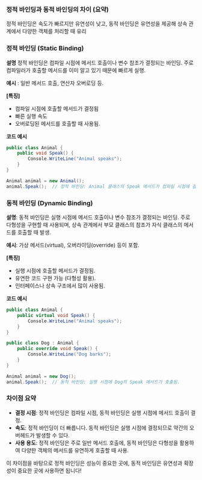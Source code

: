 ### 정적 바인딩과 동적 바인딩의 차이 (요약)
정적 바인딩은 속도가 빠르지만 유연성이 낮고, 동적 바인딩은 유연성을 제공해 상속 관계에서 다양한 객체를 처리할 때 유리 

### **정적 바인딩 (Static Binding)**
**설명** 정적 바인딩은 컴파일 시점에 메서드 호출이나 변수 참조가 결정되는 바인딩. 주로 컴파일러가 호출할 메서드를 이미 알고 있기 때문에 빠르게 실행.

**예시** : 일반 메서드 호출, 연산자 오버로딩 등.

**[특징]**
- 컴파일 시점에 호출할 메서드가 결정됨
- 빠른 실행 속도
- 오버로딩된 메서드를 호출할 때 사용됨.

**코드 예시**
```csharp
public class Animal {
    public void Speak() {
        Console.WriteLine("Animal speaks");
    }
}

Animal animal = new Animal();
animal.Speak();  // 정적 바인딩: Animal 클래스의 Speak 메서드가 컴파일 시점에 결정됨.
```

### **동적 바인딩 (Dynamic Binding)**
**설명**: 동적 바인딩은 실행 시점에 메서드 호출이나 변수 참조가 결정되는 바인딩. 주로 다형성을 구현할 때 사용되며, 상속 관계에서 부모 클래스의 참조가 자식 클래스의 메서드를 호출할 때 발생.

**예시**: 가상 메서드(virtual), 오버라이딩(override) 등이 포함.

**[특징]**
 - 실행 시점에 호출할 메서드가 결정됨.
  - 유연한 코드 구현 가능 (다형성 활용).
  - 인터페이스나 상속 구조에서 많이 사용됨.

**코드 예시**
```csharp
public class Animal {
    public virtual void Speak() {
        Console.WriteLine("Animal speaks");
    }
}

public class Dog : Animal {
    public override void Speak() {
        Console.WriteLine("Dog barks");
    }
}

Animal animal = new Dog();
animal.Speak();  // 동적 바인딩: 실행 시점에 Dog의 Speak 메서드가 호출됨.
```

### **차이점 요약**
- **결정 시점**: 정적 바인딩은 컴파일 시점, 동적 바인딩은 실행 시점에 메서드 호출이 결정.
- **속도**: 정적 바인딩이 더 빠릅니다. 동적 바인딩은 실행 시점에 결정되므로 약간의 오버헤드가 발생할 수 있다.
- **사용 용도**: 정적 바인딩은 주로 일반 메서드 호출에, 동적 바인딩은 다형성을 활용하여 다양한 객체의 메서드를 유연하게 호출할 때 사용.

이 차이점을 바탕으로 정적 바인딩은 성능이 중요한 곳에, 동적 바인딩은 유연성과 확장성이 중요한 곳에 사용하면 됩니다!
